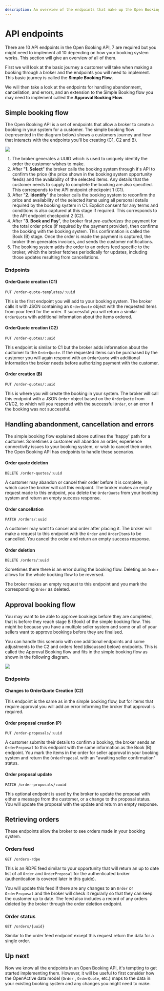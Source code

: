 ```yaml
---
description: An overview of the endpoints that make up the Open Booking API
---
```


# API endpoints

There are 10 API endpoints in the Open Booking API, 7 are required but you might need to implement all 10 depending on how your booking system works. This section will give an overview of all of them.

First we will look at the basic journey a customer will take when making a booking through a broker and the endpoints you will need to implement. This basic journey is called the **Simple Booking Flow**.&#x20;

We will then take a look at the endpoints for handling abandonment, cancellation, and errors, and an extension to the Simple Booking flow you may need to implement called the **Approval Booking Flow**.&#x20;

## Simple booking flow

The Open Booking API is a set of endpoints that allow a broker to create a booking in your system for a customer. The simple booking flow (represented in the diagram below) shows a customers journey and how that interacts with the endpoints you'll be creating (C1, C2 and B).&#x20;

![](<../../.gitbook/assets/image (1) (1) (1).png>)

1. The broker generates a UUID which is used to uniquely identify the order the customer wishes to make.
2. After "**1. Select**" the broker calls the booking system through it's API to confirm the price (the price shown in the booking system opportunity feeds) and the availability of the selected items. Any details that the customer needs to supply to complete the booking are also specified. This corresponds to the API endpoint checkpoint 1 (C1).
3. After "**2. Identify**" the broker calls the booking system to reconfirm the price and availability of the selected items using all personal details required by the booking system in C1. Explicit consent for any terms and conditions is also captured at this stage if required. This corresponds to the API endpoint checkpoint 2 (C2).
4. After "**3. Book and Pay**", the broker first _pre-authorizes_ the payment for the total order price (if required by the payment provider), then confirms the booking with the booking system. This confirmation is called the Book (B) stage. Once the order is made the payment is captured, the broker then generates invoices, and sends the customer notifications.
5. The booking system adds the order to an orders feed specific to the broker, which the broker fetches periodically for updates, including those updates resulting from cancellations.&#x20;

### Endpoints

#### OrderQuote creation (C1)

`PUT /order-quote-templates/:uuid`

This is the first endpoint you will add to your booking system. The broker calls it with JSON containing an `OrderQuote` object with the requested items from your feed for the order. If successful you will return a similar `OrderQuote` with additional information about the items ordered.

#### OrderQuote creation (C2)

`PUT /order-quotes/:uuid`

This endpoint is similar to C1 but the broker adds information about the customer to the `OrderQuote`. If the requested items can be purchased by the customer you will again respond with an `OrderQuote` with additional information the broker needs before authorizing payment with the customer.

#### Order creation (B)

`PUT /order-quotes/:uuid`

This is where you will create the booking in your system. The broker will call this endpoint with a JSON `Order` object based on the `OrderQuote` from C1/C2, to which will you responsd with the successful `Order`, or an error if the booking was not successful.

## Handling abandonment, cancellation and errors

The simple booking flow explained above outlines the 'happy' path for a customer. Sometimes a customer will abandon an order, experience connectivity issues to your booking system, or wish to cancel their order. The Open Booking API has endpoints to handle these scenarios.

#### Order quote deletion

`DELETE /order-quotes/:uuid`

A customer may abandon or cancel their order before it is complete, in which case the broker will call this endpoint. The broker makes an empty request made to this endpoint, you delete the `OrderQuote` from your booking system and return an empty success response.

#### Order cancellation

`PATCH /orders/:uuid`

A customer may want to cancel and order after placing it. The broker will make a request to this endpoint with the `Order` and `OrderItem`s to be cancelled. You cancel the order and return an empty success response.

#### Order deletion

`DELETE /orders/:uuid`

Sometimes there there is an error during the booking flow. Deleting an `Order` allows for the whole booking flow to be reversed.

The broker makes an empty request to this endpoint and you mark the corresponding `Order` as deleted.

## Approval booking flow

You may want to be able to approve bookings before they are completed, that is before they reach  stage B (Book) of the simple booking flow. This might be because you have a multiple seller system and some or all of your sellers want to approve bookings before they are finalised.

You can handle this scenario with one additional endpoints and some adjustments to the C2 and orders feed (discussed below) endpoints. This is called the Approval Booking flow and fits in the simple booking flow as shown in the following diagram.

![](<../../.gitbook/assets/image (2) (1).png>)

### Endpoints

#### Changes to OrderQuote Creation (C2)

This endpoint is the same as in the simple booking flow, but for items that require approval you will add an error informing the broker that approval is required. &#x20;

#### Order proposal creation (P)

`PUT /order-proposals/:uuid`

A customer submits their details to confirm a booking, the broker sends an `OrderProposal` to this endpoint with the same information as the Book (B) endpoint. You mark the items in the order for seller approval in your booking system and return the `OrderProposal` with an "awaiting seller confirmation" status.

#### Order proposal update

`PATCH /order-proposals/:uuid`

This optional endpoint is used by the broker to update the proposal with either a message from the customer, or a change to the proposal status. You will update the proposal with the update and return an empty response.

## Retrieving orders

These endpoints allow the broker to see orders made in your booking system.

### Orders feed

`GET /orders-rdpe`

This is an RDPE feed similar to your opportunity that will return an up to date list of all `Order` and `OrderProposal` for the authenticated broker (authentication is covered later in this guide).

You will update this feed if there are any changes to an `Order` or `OrderProposal` and the broker will check it regularly so that they can keep the customer up to date. The feed also includes a record of any orders deleted by the broker through the order deletion endpoint.

### Order status

`GET /orders/{uuid}`

Similar to the order feed endpoint except this request return the data for a single order.&#x20;

## Up next

Now we know all the endpoints in an Open Booking API, it's tempting to get started implementing them. However, it will be useful to first consider how the OpenActive data model (`Order` , `OrderQuote`, etc.) maps to the data in your existing booking system and any changes you might need to make.
